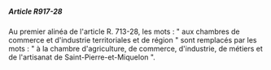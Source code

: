 ##### Article R917-28

Au premier alinéa de l'article R. 713-28, les mots : " aux chambres de commerce et d'industrie territoriales et de région " sont remplacés par les mots : " à la chambre d'agriculture, de commerce, d'industrie, de métiers et de l'artisanat de Saint-Pierre-et-Miquelon ".

